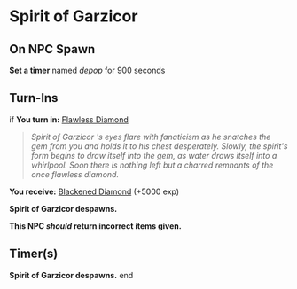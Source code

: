 # Spirit of Garzicor
## On NPC Spawn

**Set a timer** named *depop* for 900 seconds
## Turn-Ins





if **You turn in:** [Flawless Diamond](/item/25814)


>*Spirit of Garzicor 's eyes flare with fanaticism as he snatches the gem from you and holds it to his chest desperately. Slowly, the spirit's form begins to draw itself into the gem, as water draws itself into a whirlpool. Soon there is nothing left but a charred remnants of the once flawless diamond.*


 **You receive:**  [Blackened Diamond](/item/2090) (+5000 exp)


**Spirit of Garzicor despawns.**

**This NPC *should* return incorrect items given.**

## Timer(s)

**Spirit of Garzicor despawns.**
end